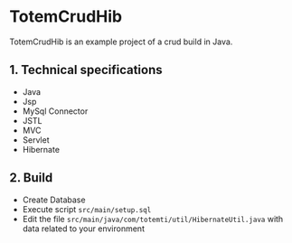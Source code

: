 # TotemCrudHib


TotemCrudHib is an example project of a crud build in Java.

## 1. Technical specifications

- Java
- Jsp
- MySql Connector
- JSTL
- MVC
- Servlet
- Hibernate

## 2. Build

- Create Database
- Execute script `src/main/setup.sql`
- Edit the file `src/main/java/com/totemti/util/HibernateUtil.java` with data related to your environment



